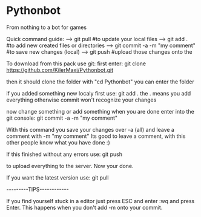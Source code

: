 # Pythonbot
From nothing to a bot for games

Quick command guide:
--> git pull            #to update your local files
--> git add .           #to add new created files or directories
--> git commit -a -m "my comment"     #to save new changes (local)
--> git push            #upload those changes onto the

To download from this pack use git:
first enter: git clone https://github.com/KilerMaxi/Pythonbot.git

then it should clone the folder
with "cd Pythonbot" you can enter the folder

if you added something new localy first use:
git add .
the . means you add everything otherwise commit
won't recognize your changes

now change something or add something when you 
are done enter into the git console:
git commit -a -m "my comment"

With this command you save your changes over -a (all)
and leave a comment with -m "my comment" 
Its good to leave a comment, with this other people know
what you have done :)

If this finished without any errors use:
git push

to upload everything to the server.
Now your done.

If you want the latest version use:
git pull

---------TIPS------------

If you find yourself stuck in a editor just press
ESC and enter :wq and press Enter. This happens
when you don't add -m onto your commit.
